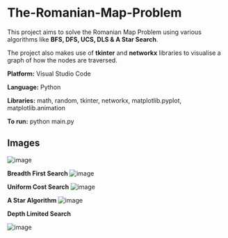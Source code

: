 # The-Romanian-Map-Problem
This project aims to solve the Romanian Map Problem using various algorithms like **BFS, DFS, UCS, DLS &amp; A Star Search**.

The project also makes use of **tkinter** and **networkx** libraries to visualise a graph of how the nodes are traversed.


**Platform:** Visual Studio Code

**Language:** Python

**Libraries:** math, random, tkinter, networkx, matplotlib.pyplot, matplotlib.animation

**To run:** python main.py


## Images

![image](https://github.com/user-attachments/assets/1dd46f60-fca0-4029-87c3-052c8851625b)

**Breadth First Search**
![image](https://github.com/user-attachments/assets/bf42e053-abf1-42ed-b8d6-9abb11ef2c00)


**Uniform Cost Search**
![image](https://github.com/user-attachments/assets/c1eb3b1a-7c6c-4056-89f4-ce5d01e16d2f)


**A Star Algorithm**
![image](https://github.com/user-attachments/assets/2bd89b3e-066b-4c08-b4d6-2ce896a94f43)


**Depth Limited Search**

![image](https://github.com/user-attachments/assets/0305d9cb-80d1-4ad4-b996-897be15aaa9b)












